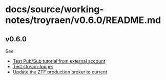 # docs/source/working-notes/troyraen/v0.6.0/README.md

## v0.6.0

See:

- [Test Pub/Sub tutorial from external account](test-pubsub-pricing.md)
- [Test stream-looper](test-stream-looper.md)
- [Update the ZTF production broker to current](update-production.md)
